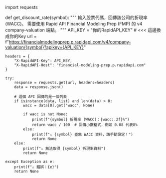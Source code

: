 import requests

def get_discount_rate(symbol):
    """
    輸入股票代碼，回傳該公司的折現率 (WACC)。
    需要使用 Rapid API Financial Modeling Prep (FMP) 的 v4 company-valuation 端點。
    """
    API_KEY = "你的RapidAPI_KEY"  # <<< 這邊換成你的Key
    url = f"https://financialmodelingprep.p.rapidapi.com/v4/company-valuation/{symbol}?apikey={API_KEY}"

    headers = {
        "X-RapidAPI-Key": API_KEY,
        "X-RapidAPI-Host": "financial-modeling-prep.p.rapidapi.com"
    }

    try:
        response = requests.get(url, headers=headers)
        data = response.json()

        # 這個 API 回傳的是一個列表
        if isinstance(data, list) and len(data) > 0:
            wacc = data[0].get('wacc', None)

            if wacc is not None:
                print(f"{symbol} 折現率 (WACC)：{wacc:.2f}%")
                return wacc / 100  # 回傳小數格式，例如 0.08 代表8%
            else:
                print(f"⚠️ {symbol} 查無 WACC 資料，請手動設定！")
                return None
        else:
            print(f"⚠️ 無法取得 {symbol} 折現率資料")
            return None

    except Exception as e:
        print(f"⚠️ 錯誤：{e}")
        return None
